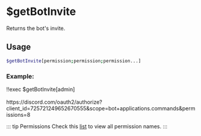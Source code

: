 # $getBotInvite

Returns the bot's invite.

## Usage

```bash
$getBotInvite[permission;permission;permission...]
```

### Example:
<discord-messages>
          <discord-message :bot="false" role-color="#ffcc9a" author="Member">
        !!exec $getBotInvite[admin]<br><br>
          </discord-message>
          <discord-message :bot="true" role-color="#0099ff" author="Custom Command" avatar="https://media.discordapp.net/avatars/725721249652670555/781224f90c3b841ba5b40678e032f74a.webp">
        https://discord.com/oauth2/authorize?client_id=725721249652670555&#38;scope=bot+applications.commands&#38;permissions=8
        </discord-message>
</discord-messages>

::: tip Permissions
Check this [list](../CodeReferences/ref.permissions_list.md) to view all permission names.
:::